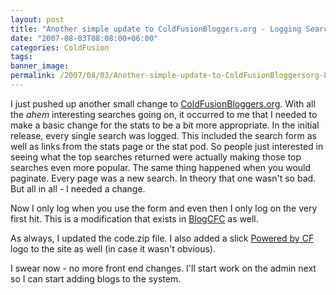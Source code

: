 ```yaml
---
layout: post
title: "Another simple update to ColdFusionBloggers.org - Logging Search Change"
date: "2007-08-03T08:08:00+06:00"
categories: ColdFusion 
tags: 
banner_image: 
permalink: /2007/08/03/Another-simple-update-to-ColdFusionBloggersorg-Logging-Search-Change
---
```


I just pushed up another small change to <a href="http://www.coldfusionbloggers.org">ColdFusionBloggers.org</a>. With all the *ahem* interesting searches going on, it occurred to me that I needed to make a basic change for the stats to be a bit more appropriate. In the initial release, every single search was logged. This included the search form as well as links from the stats page or the stat pod. So people just interested in seeing what the top searches returned were actually making those top searches even more popular. The same thing happened when you would paginate. Every page was a new search. In theory that one wasn't so bad. But all in all - I needed a change. 

Now I only log when you use the form and even then I only log on the very first hit. This is a modification that exists in <a href="http://blogcfc.riaforge.org">BlogCFC</a> as well.

As always, I updated the code.zip file. I also added a slick <a href="http://www.reybango.com/index.cfm/2007/8/1/ColdFusion-8-Powered-By-Logos-Get-Em-While-Theyre-Hot">Powered by CF</a> logo to the site as well (in case it wasn't obvious).

I swear now - no more front end changes. I'll start work on the admin next so I can start adding blogs to the system.